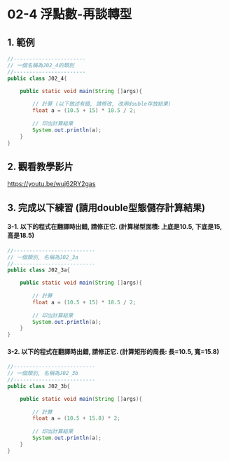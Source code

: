 # 02-4 浮點數-再談轉型

## 1. 範例
``` java
//-----------------------
// 一個名稱為J02_4的類別
//-----------------------
public class J02_4{

    public static void main(String []args){
        
        // 計算 (以下敘述有錯, 請修改, 改用double存放結果)
        float a = (10.5 + 15) * 18.5 / 2;
        
        // 印出計算結果
        System.out.println(a);
    }
}
``` 

## 2. 觀看教學影片
https://youtu.be/wuj62RY2gas


## 3. 完成以下練習 (請用double型態儲存計算結果)

#### 3-1. 以下的程式在翻譯時出錯, 請修正它. (計算梯型面積: 上底是10.5, 下底是15, 高是18.5)
``` java
//--------------------------
// 一個類別, 名稱為J02_3a
//--------------------------
public class J02_3a{

    public static void main(String []args){
        
        // 計算
        float a = (10.5 + 15) * 18.5 / 2;
       
        // 印出計算結果
        System.out.println(a);
    }
}
``` 

#### 3-2. 以下的程式在翻譯時出錯, 請修正它. (計算矩形的周長: 長=10.5, 寬=15.8)
``` java
//--------------------------
// 一個類別, 名稱為J02_3b
//--------------------------
public class J02_3b{

    public static void main(String []args){
        
        // 計算
        float a = (10.5 + 15.8) * 2;
       
        // 印出計算結果
        System.out.println(a);
    }
}
``` 
